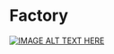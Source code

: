 # Factory
[![IMAGE ALT TEXT HERE](https://img.youtube.com/vi/Ax_mSvadFp8/0.jpg)](https://www.youtube.com/watch?v=Ax_mSvadFp8)
